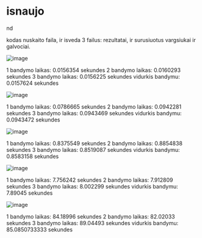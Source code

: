 # isnaujo
nd


kodas nuskaito faila, ir isveda 3 failus: rezultatai, ir surusiuotus vargsiukai ir galvociai.

![image](https://github.com/GabijaF/isnaujo/assets/145053488/bacde979-f099-4123-b80e-663fc8a98a38)

1 bandymo laikas: 0.0156354 sekundes
2 bandymo laikas: 0.0160293 sekundes
3 bandymo laikas: 0.0156225 sekundes
vidurkis bandymu: 0.0157624 sekundes

![image](https://github.com/GabijaF/isnaujo/assets/145053488/a5f8eefd-ca14-4e17-b317-fb972ffcd8cc)

1 bandymo laikas: 0.0786665 sekundes
2 bandymo laikas: 0.0942281 sekundes
3 bandymo laikas: 0.0943469 sekundes
vidurkis bandymu: 0.0943472 sekundes

![image](https://github.com/GabijaF/isnaujo/assets/145053488/7deb26a8-b429-4e14-a7a4-b93c156e77f9)

1 bandymo laikas: 0.8375549 sekundes
2 bandymo laikas: 0.8854838 sekundes
3 bandymo laikas: 0.8519087 sekundes
vidurkis bandymu: 0.8583158 sekundes

![image](https://github.com/GabijaF/isnaujo/assets/145053488/5a1f6ab5-635d-4982-8030-0d26186d7116)

1 bandymo laikas: 7.756242 sekundes
2 bandymo laikas: 7.912809 sekundes
3 bandymo laikas: 8.002299 sekundes
vidurkis bandymu: 7.89045 sekundes

![image](https://github.com/GabijaF/isnaujo/assets/145053488/587b45fa-b975-444f-a87c-b1f5ffd72894)

1 bandymo laikas: 84.18996 sekundes
2 bandymo laikas: 82.02033 sekundes
3 bandymo laikas: 89.04493 sekundes
vidurkis bandymu: 85.0850733333 sekundes
